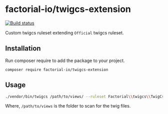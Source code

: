 # factorial-io/twigcs-extension

<a href="https://github.com/factorial-io/twigcs-extension/actions?query=workflow%3Aci+branch%3Amaster"><img alt="Build status" src="https://github.com/factorial-io/twigcs-extension/workflows/ci/badge.svg?branch=master"></a>

Custom twigcs ruleset extending `Official` twigcs ruleset.

## Installation

Run composer require to add the package to your project.
```
composer require factorial-io/twigcs-extension
```

## Usage

```bash
./vendor/bin/twigcs /path/to/views/ --ruleset Factorial\\twigcs\\TwigCsRuleset
```
Where, `/path/to/views` is the folder to scan for the twig files.
